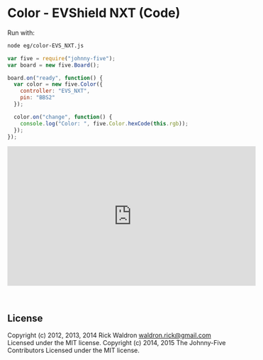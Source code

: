 <!--remove-start-->

# Color - EVShield NXT (Code)

<!--remove-end-->








Run with:
```bash
node eg/color-EVS_NXT.js
```


```javascript
var five = require("johnny-five");
var board = new five.Board();

board.on("ready", function() {
  var color = new five.Color({
    controller: "EVS_NXT",
    pin: "BBS2"
  });

  color.on("change", function() {
    console.log("Color: ", five.Color.hexCode(this.rgb));
  });
});

```





<iframe width="560" height="315" src="https://www.youtube.com/embed/tL_kKiMhUk4" frameborder="0" allowfullscreen></iframe>



&nbsp;

<!--remove-start-->

## License
Copyright (c) 2012, 2013, 2014 Rick Waldron <waldron.rick@gmail.com>
Licensed under the MIT license.
Copyright (c) 2014, 2015 The Johnny-Five Contributors
Licensed under the MIT license.

<!--remove-end-->
